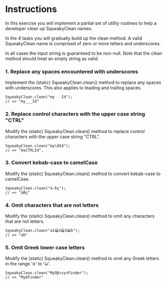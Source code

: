 # Instructions
In this exercise you will implement a partial set of utility routines to help a developer clean up SqueakyClean names.

In the 4 tasks you will gradually build up the clean method. A valid SqueakyClean name is comprised of zero or more letters and underscores.

In all cases the input string is guaranteed to be non-null. Note that the clean method should treat an empty string as valid.

### 1. Replace any spaces encountered with underscores

Implement the (static) SqueakyClean.clean() method to replace any spaces with underscores. This also applies to leading and trailing spaces.
```
SqueakyClean.clean("my   Id");
// => "my___Id"
```
### 2. Replace control characters with the upper case string "CTRL"

Modify the (static) SqueakyClean.clean() method to replace control characters with the upper case string "CTRL".
```
SqueakyClean.clean("my\0Id");
// => "myCTRLId",
```
### 3. Convert kebab-case to camelCase

Modify the (static) SqueakyClean.clean() method to convert kebab-case to camelCase.
```
SqueakyClean.clean("à-ḃç");
// => "àḂç"
```
### 4. Omit characters that are not letters

Modify the (static) SqueakyClean.clean() method to omit any characters that are not letters.
```
SqueakyClean.clean("a1😀2😀3😀b");
// => "ab"
```
### 5. Omit Greek lower case letters

Modify the (static) SqueakyClean.clean() method to omit any Greek letters in the range 'α' to 'ω'.
```
SqueakyClean.clean("MyΟβιεγτFinder");
// => "MyΟFinder"
```
